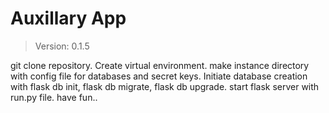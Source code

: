 # Auxillary App
> Version: 0.1.5

git clone repository. Create virtual environment.
make instance directory with config file for databases and secret keys.
Initiate database creation with flask db init, flask db migrate, flask db upgrade.
start flask server with run.py file. have fun..

